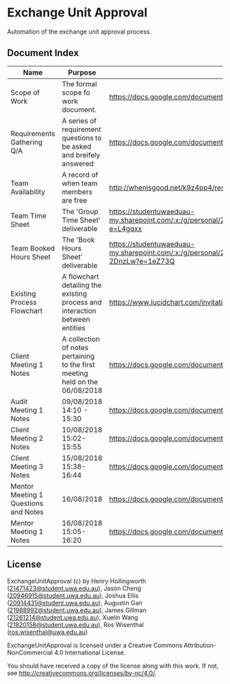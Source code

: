 # Exchange Unit Approval
Automation of the exchange unit approval process.

## Document Index

| Name | Purpose | Location|
|------|---------|---------|
| Scope of Work | The formal scope fo work document. | https://docs.google.com/document/d/1hzsphYwCaM4Cp4AHWbQEjavldIIpR4219eS1xQPRJAs/edit?usp=sharing
| Requirements Gathering Q/A | A series of requirement questions to be asked and breifely answered | https://docs.google.com/document/d/1DUcOZpU-bf4NuRfM3Ps1jvzjafvCsmqWtG0WBbdX06I/edit?usp=sharing
| Team Availability | A record of when team members are free | http://whenisgood.net/k9z4pp4/results/dakdyr8
| Team Time Sheet | The 'Group Time Sheet' deliverable | https://studentuwaeduau-my.sharepoint.com/:x:/g/personal/21471423_student_uwa_edu_au/EajGA6zduTdAiHLIwwOIr4cB1nkB77cRg0XKk0DANpS4Hw?e=L4gqxx
| Team Booked Hours Sheet | The 'Book Hours Sheet' deliverable | https://studentuwaeduau-my.sharepoint.com/:x:/g/personal/21471423_student_uwa_edu_au/ETEtg2uRvV9JuOHaXFNMg4IBVgbHWze4gNXFSsn-2DnzLw?e=1eZ73Q
| Existing Process Flowchart | A flowchart detailing the existing process and interaction between entities | https://www.lucidchart.com/invitations/accept/6557347f-c50c-42f0-b50f-6711588a8249
| Client Meeting 1 Notes | A collection of notes pertaining to the first meeting held on the 06/08/2018 | https://docs.google.com/document/d/1HcdILR31IKStN5MduLGdf4MgZpuen0HVt0qO1BcZ0CE/edit?usp=sharing
| Audit Meeting 1 Notes | 09/08/2018 14:10 - 15:30 | https://docs.google.com/document/d/1Nxk-VlIZfNkuaq0PZUJyM6Do1lZtxfoXO-xX_dLySc8/edit?usp=sharing |
| Client Meeting 2 Notes | 10/08/2018 15:02-15:55 | https://docs.google.com/document/d/1Qy5r8CcwlKQVKjjgNZt7GXewCEV0ZdPZg5ctElkHwJY/edit?usp=sharing |
| Client Meeting 3 Notes | 15/08/2018 15:38-16:44 | https://docs.google.com/document/d/1MDC6awTdmaHYMSnWTM0UICSgvlmna1P3tHwJdSFSDIQ/edit?usp=sharing |
| Mentor Meeting 1 Questions and Notes | 16/08/2018 | https://docs.google.com/document/d/14y2D4a-uu6OoEJcWEIlkJRlL4-V6u4nSdY39QSU35YI/edit?usp=sharing |
| Mentor Meeting 1 Notes | 16/08/2018 15:05-16:20 | https://docs.google.com/document/d/11RsvLUr-8UpzFFUaTtm9Y-LTiv4-HBJnazVkOKdygpg/edit?usp=sharing |

## License

ExchangeUnitApproval (c) by Henry Hollingworth (21471423@student.uwa.edu.au),
                            Jason Cheng (20946915@student.uwa.edu.au),
                            Joshua Ellis (20914431@student.uwa.edu.au),
                            Augustin Gan (21988992@student.uwa.edu.au),
                            James Gillman (21261214@student.uwa.edu.au),
                            Xuelin Wang (21820158@student.uwa.edu.au),
                            Ros Wisenthal (ros.wisenthal@uwa.edu.au)

ExchangeUnitApproval is licensed under a
Creative Commons Attribution-NonCommercial 4.0 International License.

You should have received a copy of the license along with this
work. If not, see <http://creativecommons.org/licenses/by-nc/4.0/>.
